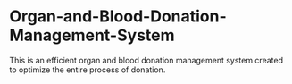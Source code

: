 # Organ-and-Blood-Donation-Management-System
This is an efficient organ and blood donation management system
created to optimize the entire process of donation.
